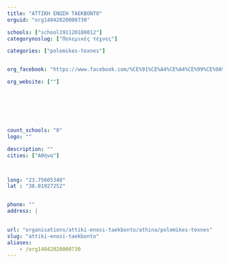 ```yaml
---
title: "ΑΤΤΙΚΗ ΕΝΩΣΗ ΤΑΕΚΒΟΝΤΟ"
orguid: "org14042020000730"

schools: ["school191120180012"]
categorynoslug: ["Πολεμικές τέχνες"]

categories: ["polemikes-texnes"]


org_facebook: "https://www.facebook.com/%CE%91%CE%A4%CE%A4%CE%99%CE%9A%CE%97-%CE%95%CE%9D%CE%A9%CE%A3%CE%97-TAEKWONDO-149987405059176/"

org_website: [""]







count_schools: "0"
logo: ""

description: ""
cities: ["Αθήνα"]



long: "23.75605348"
lat : "38.01927252"


phone: ""
address: |
    

url: "organisations/attiki-enosi-taekbonto/athina/polemikes-texnes"
slug: "attiki-enosi-taekbonto"
aliases:
    - /org14042020000730
---
```



